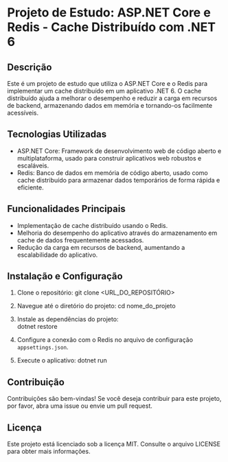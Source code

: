 # Projeto de Estudo: ASP.NET Core e Redis - Cache Distribuído com .NET 6

## Descrição

Este é um projeto de estudo que utiliza o ASP.NET Core e o Redis para implementar um cache distribuído em um aplicativo .NET 6. O cache distribuído ajuda a melhorar o desempenho e reduzir a carga em recursos de backend, armazenando dados em memória e tornando-os facilmente acessíveis.

## Tecnologias Utilizadas

- ASP.NET Core: Framework de desenvolvimento web de código aberto e multiplataforma, usado para construir aplicativos web robustos e escaláveis.
- Redis: Banco de dados em memória de código aberto, usado como cache distribuído para armazenar dados temporários de forma rápida e eficiente.

## Funcionalidades Principais

- Implementação de cache distribuído usando o Redis.
- Melhoria do desempenho do aplicativo através do armazenamento em cache de dados frequentemente acessados.
- Redução da carga em recursos de backend, aumentando a escalabilidade do aplicativo.

## Instalação e Configuração

1. Clone o repositório:
    git clone <URL_DO_REPOSITÓRIO>

2. Navegue até o diretório do projeto:
    cd nome_do_projeto

3. Instale as dependências do projeto:    
    dotnet restore

4. Configure a conexão com o Redis no arquivo de configuração `appsettings.json`.

5. Execute o aplicativo:
    dotnet run

## Contribuição

Contribuições são bem-vindas! Se você deseja contribuir para este projeto, por favor, abra uma issue ou envie um pull request.

## Licença

Este projeto está licenciado sob a licença MIT. Consulte o arquivo LICENSE para obter mais informações.